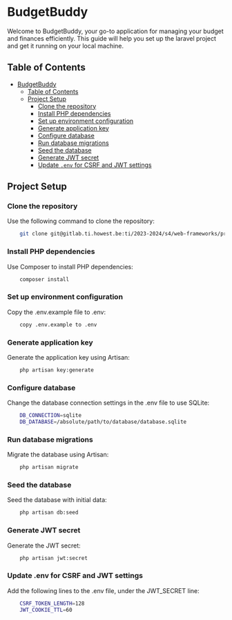 # BudgetBuddy

Welcome to BudgetBuddy, your go-to application for managing your budget and finances efficiently. This guide will help you set up the laravel project and get it running on your local machine. 

## Table of Contents

- [BudgetBuddy](#budgetbuddy)
    - [Table of Contents](#table-of-contents)
    - [Project Setup](#project-setup)
        - [Clone the repository](#clone-the-repository)
        - [Install PHP dependencies](#install-php-dependencies)
        - [Set up environment configuration](#set-up-environment-configuration)
        - [Generate application key](#generate-application-key)
        - [Configure database](#configure-database)
        - [Run database migrations](#run-database-migrations)
        - [Seed the database](#seed-the-database)
        - [Generate JWT secret](#generate-jwt-secret)
        - [Update `.env` for CSRF and JWT settings](#update-env-for-csrf-and-jwt-settings)

## Project Setup

### Clone the repository

Use the following command to clone the repository:

```bash
    git clone git@gitlab.ti.howest.be:ti/2023-2024/s4/web-frameworks/projects/maarten-van-santen/api.git
```

### Install PHP dependencies

Use Composer to install PHP dependencies:
```bash
    composer install
```

### Set up environment configuration

Copy the .env.example file to .env:
```bash
    copy .env.example to .env
```

### Generate application key

Generate the application key using Artisan:

```bash
    php artisan key:generate
```

### Configure database

Change the database connection settings in the .env file to use SQLite:

```bash
    DB_CONNECTION=sqlite
    DB_DATABASE=/absolute/path/to/database/database.sqlite
```

### Run database migrations

Migrate the database using Artisan:

```bash
    php artisan migrate
```

### Seed the database

Seed the database with initial data:

```bash
    php artisan db:seed
```

### Generate JWT secret

Generate the JWT secret:

```bash
    php artisan jwt:secret
```

### Update .env for CSRF and JWT settings

Add the following lines to the .env file, under the JWT_SECRET line:

```bash
    CSRF_TOKEN_LENGTH=128
    JWT_COOKIE_TTL=60
```
